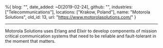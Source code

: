 %{
  blog: "",
  date_added: ~D[2019-02-24],
  github: "",
  industries: ["Telecommunications"],
  locations: ["Krakow, Poland"],
  name: "Motorola Solutions",
  old_id: 13,
  url: "https://www.motorolasolutions.com/"
}

---

Motorola Solutions uses Erlang and Elixir to develop components of mission critical communication systems that need to be reliable and fault-tolerant in the moment that matters.

